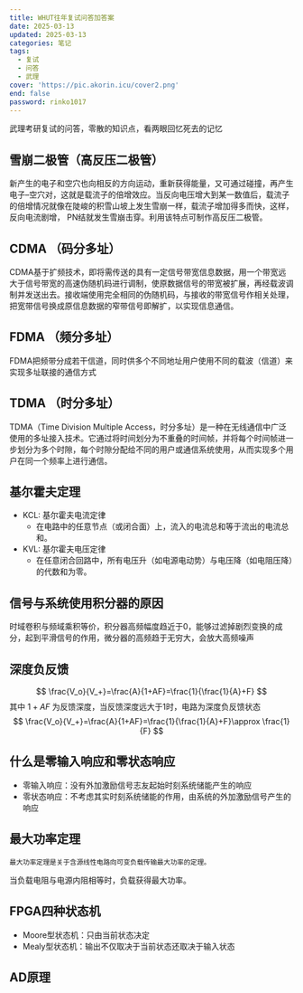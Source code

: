 ```yaml
---
title: WHUT往年复试问答加答案
date: 2025-03-13
updated: 2025-03-13
categories: 笔记
tags:
  - 复试
  - 问答
  - 武理
cover: 'https://pic.akorin.icu/cover2.png'
end: false
password: rinko1017
---
```


武理考研复试的问答，零散的知识点，看两眼回忆死去的记忆

<!-- more -->


## 雪崩二极管（**高反压二极管**）
新产生的电子和空穴也向相反的方向运动，重新获得能量，又可通过碰撞，再产生电子–空穴对，这就是载流子的倍增效应。当反向电压增大到某一数值后，载流子的倍增情况就像在陡峻的积雪山坡上发生雪崩一样，载流子增加得多而快，这样，反向电流剧增， PN结就发生雪崩击穿。利用该特点可制作高反压二极管。

## CDMA （**码分多址**）
CDMA基于扩频技术，即将需传送的具有一定信号带宽信息数据，用一个带宽远大于信号带宽的高速伪随机码进行调制，使原数据信号的带宽被扩展，再经载波调制并发送出去。接收端使用完全相同的伪随机码，与接收的带宽信号作相关处理，把宽带信号换成原信息数据的窄带信号即解扩，以实现信息通信。 

## FDMA （**频分多址**）
FDMA把频带分成若干信道，同时供多个不同地址用户使用不同的载波（信道）来实现多址联接的通信方式

## TDMA （**时分多址**）
TDMA（Time Division Multiple Access，时分多址）是一种在无线通信中广泛使用的多址接入技术。它通过将时间划分为不重叠的时间帧，并将每个时间帧进一步划分为多个时隙，每个时隙分配给不同的用户或通信系统使用，从而实现多个用户在同一个频率上进行通信。

## 基尔霍夫定理

- KCL:  基尔霍夫电流定律
  - 在电路中的任意节点（或闭合面）上，流入的电流总和等于流出的电流总和。
- KVL:  基尔霍夫电压定律
  - 在任意闭合回路中，所有电压升（如电源电动势）与电压降（如电阻压降）的代数和为零。

## 信号与系统使用积分器的原因
时域卷积与频域乘积等价，积分器高频幅度趋近于0，能够过滤掉剧烈变换的成分，起到平滑信号的作用，微分器的高频趋于无穷大，会放大高频噪声

## 深度负反馈

$$
\frac{V_o}{V_+}=\frac{A}{1+AF}=\frac{1}{\frac{1}{A}+F}
$$
其中 $1+AF$ 为反馈深度，当反馈深度远大于1时，电路为深度负反馈状态
$$
\frac{V_o}{V_+}=\frac{A}{1+AF}=\frac{1}{\frac{1}{A}+F}\approx \frac{1}{F}
$$

## 什么是零输入响应和零状态响应

- 零输入响应：没有外加激励信号志友起始时刻系统储能产生的响应
- 零状态响应：不考虑其实时刻系统储能的作用，由系统的外加激励信号产生的响应

## 最大功率定理
    最大功率定理是关于含源线性电路向可变负载传输最大功率的定理。
当负载电阻与电源内阻相等时，负载获得最大功率。

## FPGA四种状态机
- Moore型状态机：只由当前状态决定
- Mealy型状态机：输出不仅取决于当前状态还取决于输入状态

## AD原理


